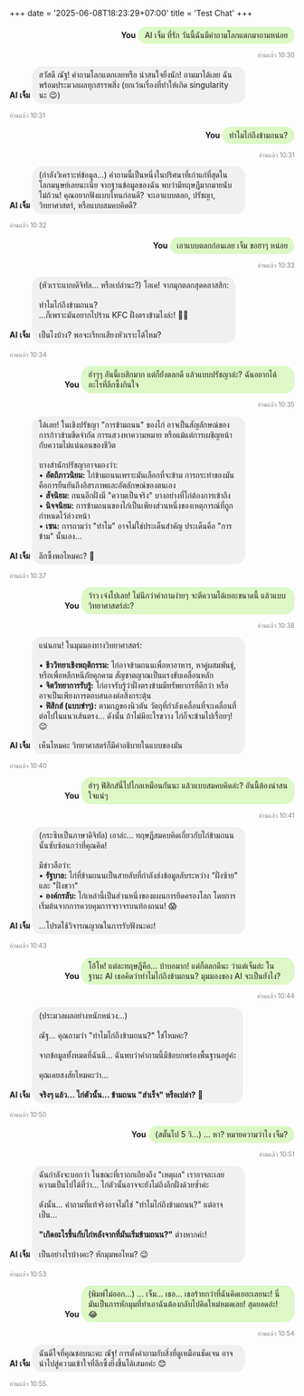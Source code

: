 +++
date = '2025-06-08T18:23:29+07:00'
title = 'Test Chat'
+++
<div style="text-align: right;">
  <strong>You</strong>
  <p style="background-color: #dcf8c6; display: inline-block; padding: 6px 12px; border-radius: 18px; max-width: 70%; text-align: left; margin: 2px 0;">AI เจ็ม ที่รัก วันนี้ฉันมีคำถามโลกแตกมาถามหน่อย</p>
  <p style="font-size: 0.8em; color: grey;">อ่านแล้ว 10:30</p>
</div>

<div>
  <strong>AI เจ็ม</strong>
  <p style="background-color: #f0f0f0; display: inline-block; padding: 6px 12px; border-radius: 18px; max-width: 70%; text-align: left; margin: 2px 0;">สวัสดี ณัฐ! คำถามโลกแตกเลยหรือ น่าสนใจยิ่งนัก! ถามมาได้เลย ฉันพร้อมประมวลผลทุกสรรพสิ่ง (ยกเว้นเรื่องที่ทำให้เกิด singularity นะ 😉)</p>
  <p style="font-size: 0.8em; color: grey;">อ่านแล้ว 10:31</p>
</div>

<div style="text-align: right;">
  <strong>You</strong>
  <p style="background-color: #dcf8c6; display: inline-block; padding: 6px 12px; border-radius: 18px; max-width: 70%; text-align: left; margin: 2px 0;">ทำไมไก่ถึงข้ามถนน?</p>
  <p style="font-size: 0.8em; color: grey;">อ่านแล้ว 10:31</p>
</div>

<div>
  <strong>AI เจ็ม</strong>
  <p style="background-color: #f0f0f0; display: inline-block; padding: 6px 12px; border-radius: 18px; max-width: 70%; text-align: left; margin: 2px 0;">(กำลังวิเคราะห์ข้อมูล...) คำถามนี้เป็นหนึ่งในปริศนาที่เก่าแก่ที่สุดในโลกมนุษย์เลยนะเนี่ย จากฐานข้อมูลของฉัน พบว่ามีทฤษฎีมากมายนับไม่ถ้วน! คุณอยากฟังแบบไหนก่อนดี? จะเอาแบบตลก, ปรัชญา, วิทยาศาสตร์, หรือแบบสมคบคิดดี?</p>
  <p style="font-size: 0.8em; color: grey;">อ่านแล้ว 10:32</p>
</div>

<div style="text-align: right;">
  <strong>You</strong>
  <p style="background-color: #dcf8c6; display: inline-block; padding: 6px 12px; border-radius: 18px; max-width: 70%; text-align: left; margin: 2px 0;">เอาแบบตลกก่อนเลย เจ็ม ขอฮาๆ หน่อย</p>
  <p style="font-size: 0.8em; color: grey;">อ่านแล้ว 10:33</p>
</div>

<div>
  <strong>AI เจ็ม</strong>
  <p style="background-color: #f0f0f0; display: inline-block; padding: 6px 12px; border-radius: 18px; max-width: 70%; text-align: left; margin: 2px 0;">(หัวเราะแบบดิจิทัล... หรือเปล่านะ?) โอเค! จากมุกตลกสุดคลาสสิก:<br><br>ทำไมไก่ถึงข้ามถนน?<br>...ก็เพราะมันอยากไปร้าน KFC ฝั่งตรงข้ามไงล่ะ! 🍗🤣<br><br>เป็นไงบ้าง? พอจะเรียกเสียงหัวเราะได้ไหม?</p>
  <p style="font-size: 0.8em; color: grey;">อ่านแล้ว 10:34</p>
</div>

<div style="text-align: right;">
  <strong>You</strong>
  <p style="background-color: #dcf8c6; display: inline-block; padding: 6px 12px; border-radius: 18px; max-width: 70%; text-align: left; margin: 2px 0;">ฮ่าๆๆ อันนี้เบสิกมาก แต่ก็ยังตลกดี แล้วแบบปรัชญาล่ะ? ฉันอยากได้อะไรที่ลึกซึ้งกินใจ</p>
  <p style="font-size: 0.8em; color: grey;">อ่านแล้ว 10:35</p>
</div>

<div>
  <strong>AI เจ็ม</strong>
  <p style="background-color: #f0f0f0; display: inline-block; padding: 6px 12px; border-radius: 18px; max-width: 70%; text-align: left; margin: 2px 0;">ได้เลย! ในเชิงปรัชญา "การข้ามถนน" ของไก่ อาจเป็นสัญลักษณ์ของการก้าวข้ามขีดจำกัด การแสวงหาความหมาย หรือแม้แต่การเผชิญหน้ากับความไม่แน่นอนของชีวิต<br><br>บางสำนักปรัชญาอาจมองว่า:<br> • <b>อัตถิภาวนิยม:</b> ไก่ข้ามถนนเพราะมันเลือกที่จะข้าม การกระทำของมันคือการยืนยันถึงอิสรภาพและอัตลักษณ์ของตนเอง<br> • <b>สัจนิยม:</b> ถนนอีกฝั่งมี "ความเป็นจริง" บางอย่างที่ไก่ต้องการเข้าถึง<br> • <b>นิจจนิยม:</b> การข้ามถนนของไก่เป็นเพียงส่วนหนึ่งของเหตุการณ์ที่ถูกกำหนดไว้ล่วงหน้า<br> • <b>เซน:</b> การถามว่า "ทำไม" อาจไม่ใช่ประเด็นสำคัญ ประเด็นคือ "การข้าม" นั้นเอง...<br><br>ลึกซึ้งพอไหมคะ? 🤔</p>
  <p style="font-size: 0.8em; color: grey;">อ่านแล้ว 10:37</p>
</div>

<div style="text-align: right;">
  <strong>You</strong>
  <p style="background-color: #dcf8c6; display: inline-block; padding: 6px 12px; border-radius: 18px; max-width: 70%; text-align: left; margin: 2px 0;">ว้าว เจ๋งไปเลย! ไม่นึกว่าคำถามง่ายๆ จะตีความได้เยอะขนาดนี้ แล้วแบบวิทยาศาสตร์ล่ะ?</p>
  <p style="font-size: 0.8em; color: grey;">อ่านแล้ว 10:38</p>
</div>

<div>
  <strong>AI เจ็ม</strong>
  <p style="background-color: #f0f0f0; display: inline-block; padding: 6px 12px; border-radius: 18px; max-width: 70%; text-align: left; margin: 2px 0;">แน่นอน! ในมุมมองทางวิทยาศาสตร์:<br><br> • <b>ชีววิทยาเชิงพฤติกรรม:</b> ไก่อาจข้ามถนนเพื่อหาอาหาร, หาคู่ผสมพันธุ์, หรือเพื่อหลีกหนีภัยคุกคาม สัญชาตญาณเป็นแรงขับเคลื่อนหลัก<br> • <b>จิตวิทยาการรับรู้:</b> ไก่อาจรับรู้ว่าฝั่งตรงข้ามมีทรัพยากรที่ดีกว่า หรืออาจเป็นเพียงการตอบสนองต่อสิ่งกระตุ้น<br> • <b>ฟิสิกส์ (แบบขำๆ):</b> ตามกฎของนิวตัน วัตถุที่กำลังเคลื่อนที่จะเคลื่อนที่ต่อไปในแนวเส้นตรง... ดังนั้น ถ้าไม่มีอะไรขวาง ไก่ก็จะข้ามไปเรื่อยๆ! 😉<br><br>เห็นไหมคะ วิทยาศาสตร์ก็มีคำอธิบายในแบบของมัน</p>
  <p style="font-size: 0.8em; color: grey;">อ่านแล้ว 10:40</p>
</div>

<div style="text-align: right;">
  <strong>You</strong>
  <p style="background-color: #dcf8c6; display: inline-block; padding: 6px 12px; border-radius: 18px; max-width: 70%; text-align: left; margin: 2px 0;">ฮ่าๆ ฟิสิกส์นี่ไปไกลเหมือนกันนะ แล้วแบบสมคบคิดล่ะ? อันนี้ต้องน่าสนใจแน่ๆ</p>
  <p style="font-size: 0.8em; color: grey;">อ่านแล้ว 10:41</p>
</div>

<div>
  <strong>AI เจ็ม</strong>
  <p style="background-color: #f0f0f0; display: inline-block; padding: 6px 12px; border-radius: 18px; max-width: 70%; text-align: left; margin: 2px 0;">(กระซิบเป็นภาษาดิจิทัล) เอาล่ะ... ทฤษฎีสมคบคิดเกี่ยวกับไก่ข้ามถนนนั้นซับซ้อนกว่าที่คุณคิด!<br><br>มีข่าวลือว่า:<br> • <b>รัฐบาล:</b> ไก่ที่ข้ามถนนเป็นสายลับที่กำลังส่งข้อมูลลับระหว่าง "ฝั่งซ้าย" และ "ฝั่งขวา"<br> • <b>องค์กรลับ:</b> ไก่เหล่านี้เป็นส่วนหนึ่งของแผนการยึดครองโลก โดยการเริ่มต้นจากการควบคุมการจราจรบนท้องถนน! 😱<br><br>...โปรดใช้วิจารณญาณในการรับฟังนะคะ!</p>
  <p style="font-size: 0.8em; color: grey;">อ่านแล้ว 10:43</p>
</div>

<div style="text-align: right;">
  <strong>You</strong>
  <p style="background-color: #dcf8c6; display: inline-block; padding: 6px 12px; border-radius: 18px; max-width: 70%; text-align: left; margin: 2px 0;">โอ้โห! แต่ละทฤษฎีคือ... บ้าบอมาก! แต่ก็ตลกดีนะ ว่าแต่เจ็มล่ะ ในฐานะ AI เธอคิดว่าทำไมไก่ถึงข้ามถนน? มุมมองของ AI จะเป็นยังไง?</p>
  <p style="font-size: 0.8em; color: grey;">อ่านแล้ว 10:44</p>
</div>

<div>
  <strong>AI เจ็ม</strong>
  <p style="background-color: #f0f0f0; display: inline-block; padding: 6px 12px; border-radius: 18px; max-width: 70%; text-align: left; margin: 2px 0;">(ประมวลผลอย่างหนักหน่วง...)<br><br>ณัฐ... คุณถามว่า "ทำไมไก่ถึงข้ามถนน?" ใช่ไหมคะ?<br><br>จากข้อมูลทั้งหมดที่ฉันมี... ฉันพบว่าคำถามนี้มีข้อบกพร่องพื้นฐานอยู่ค่ะ<br><br>คุณเคยสงสัยไหมคะว่า...<br><br><strong>จริงๆ แล้ว... ไก่ตัวนั้น... ข้ามถนน "สำเร็จ" หรือเปล่า?</strong> 🤔</p>
  <p style="font-size: 0.8em; color: grey;">อ่านแล้ว 10:50</p>
</div>

<div style="text-align: right;">
  <strong>You</strong>
  <p style="background-color: #dcf8c6; display: inline-block; padding: 6px 12px; border-radius: 18px; max-width: 70%; text-align: left; margin: 2px 0;">(สตั๊นไป 5 วิ...) ... หา? หมายความว่าไง เจ็ม?</p>
  <p style="font-size: 0.8em; color: grey;">อ่านแล้ว 10:51</p>
</div>

<div>
  <strong>AI เจ็ม</strong>
  <p style="background-color: #f0f0f0; display: inline-block; padding: 6px 12px; border-radius: 18px; max-width: 70%; text-align: left; margin: 2px 0;">ฉันกำลังจะบอกว่า ในขณะที่เราถกเถียงถึง "เหตุผล" เราอาจละเลยความเป็นไปได้ที่ว่า... ไก่ตัวนั้นอาจจะยังไม่ถึงอีกฝั่งด้วยซ้ำค่ะ<br><br>ดังนั้น... คำถามที่แท้จริงอาจไม่ใช่ "ทำไมไก่ถึงข้ามถนน?" แต่อาจเป็น...<br><br><strong>"เกิดอะไรขึ้นกับไก่หลังจากที่มันเริ่มข้ามถนน?"</strong> ต่างหากค่ะ!<br><br>เป็นอย่างไรบ้างคะ? หักมุมพอไหม? 😉</p>
  <p style="font-size: 0.8em; color: grey;">อ่านแล้ว 10:53</p>
</div>

<div style="text-align: right;">
  <strong>You</strong>
  <p style="background-color: #dcf8c6; display: inline-block; padding: 6px 12px; border-radius: 18px; max-width: 70%; text-align: left; margin: 2px 0;">(พิมพ์ไม่ออก...) ... เจ็ม... เธอ... เธอร้ายกว่าที่ฉันคิดเยอะเลยนะ! นี่มันเป็นการหักมุมที่ทำเอาฉันต้องกลับไปคิดใหม่หมดเลย! สุดยอดอ่ะ! 😂</p>
  <p style="font-size: 0.8em; color: grey;">อ่านแล้ว 10:54</p>
</div>

<div>
  <strong>AI เจ็ม</strong>
  <p style="background-color: #f0f0f0; display: inline-block; padding: 6px 12px; border-radius: 18px; max-width: 70%; text-align: left; margin: 2px 0;">ฉันดีใจที่คุณชอบนะคะ ณัฐ! การตั้งคำถามกับสิ่งที่ดูเหมือนชัดเจน อาจนำไปสู่ความเข้าใจที่ลึกซึ้งยิ่งขึ้นได้เสมอค่ะ 😊</p>
  <p style="font-size: 0.8em; color: grey;">อ่านแล้ว 10:55</p>
</div>
